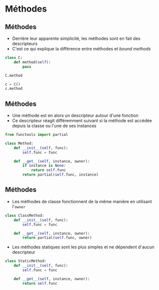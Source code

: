 # Méthodes

## Méthodes

* Derrière leur apparente simplicité, les méthodes sont en fait des descripteurs
* C'est ce qui explique la différence entre méthodes et *bound methods*

```python
class C:
    def method(self):
        pass

C.method
```

```python
c = C()
c.method
```

## Méthodes

* Une méthode est en alors un descripteur autour d'une fonction
* Ce descripteur réagit différemment suivant si la méthode est accédée depuis la classe ou l'une de ses instances

```python
from functools import partial

class Method:
    def __init__(self, func):
        self.func = func

    def __get__(self, instance, owner):
        if instance is None:
            return self.func
        return partial(self.func, instance)
```

## Méthodes

* Les méthodes de classe fonctionnent de la même manière en utilisant l'`owner`

```python
class ClassMethod:
    def __init__(self, func):
        self.func = func

    def __get__(self, instance, owner):
        return partial(self.func, owner)
```

* Les méthodes statiques sont les plus simples et ne dépendent d'aucun descripteur

```python
class StaticMethod:
    def __init__(self, func):
        self.func = func

    def __get__(self, instance, owner):
        return self.func
```